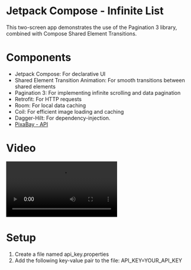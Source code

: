 # Jetpack Compose - Infinite List 
This two-screen app demonstrates the use of the Pagination 3 library, combined with Compose Shared Element Transitions.

# Components
- Jetpack Compose: For declarative UI
- Shared Element Transition Animation: For smooth transitions between shared elements
- Pagination 3: For implementing infinite scrolling and data pagination
- Retrofit: For HTTP requests
- Room: For local data caching
- Coil: For efficient image loading and caching
- Dagger-Hilt: For dependency-injection.
- [PixaBay - API](https://pixabay.com/api/docs/)

# Video
<video src="https://github.com/AhmedTawfek/InfiniteListJetPack/assets/95584517/7056e6ed-f962-4855-98aa-ae024f1894e7"></video>

# Setup
1. Create a file named api_key.properties
2. Add the following key-value pair to the file:
API_KEY=YOUR_API_KEY
